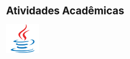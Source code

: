 # Atividades Acadêmicas

<img title="Java" height="80" width="90" src="https://raw.githubusercontent.com/devicons/devicon/master/icons/java/java-original.svg">
